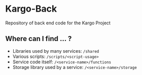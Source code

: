 
# Kargo-Back

Repository of back end code for the Kargo Project

## Where can I find ... ?
 - Libraries used by many services: `/shared`
 - Various scripts: `/scripts/<script-usage>`
 - Service code itself: `/<service-name>/functions`
 - Storage library used by a service: `/<service-name>/storage`
